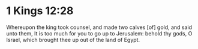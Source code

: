 # 1 Kings 12:28

Whereupon the king took counsel, and made two calves [of] gold, and said unto them, It is too much for you to go up to Jerusalem: behold thy gods, O Israel, which brought thee up out of the land of Egypt.